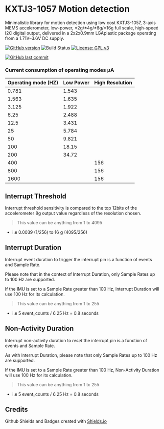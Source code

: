 # KXTJ3-1057 Motion detection

Minimalistic library for motion detection using low cost KXTJ3-1057, 3-axis MEMS accelerometer, low-power, ±2g/±4g/±8g/±16g full scale, high-speed I2C digital output, delivered in a 2x2x0.9mm LGAplastic package operating from a 1.71V–3.6V DC supply.

[![GitHub version](https://img.shields.io/github/release/ldab/KXTJ3-1057.svg)](https://github.com/ldab/KXTJ3-1057/releases/latest)
![Build Status](https://github.com/ldab/KXTJ3-1057/actions/workflows/workflow.yml/badge.svg)
[![License: GPL v3](https://img.shields.io/badge/License-MIT-green.svg)](https://github.com/ldab/KXTJ3-1057/blob/master/LICENSE)

[![GitHub last commit](https://img.shields.io/github/last-commit/ldab/KXTJ3-1057.svg?style=social)](https://github.com/ldab/KXTJ3-1057)

###  Current consumption of operating modes μA

Operating mode (HZ) | Low Power | High Resolution
----------------|-------------------|-----------
0.781|1.543|
1.563|1.635|
3.125|1.922|
6.25|2.488|
12.5|3.431|
25|5.784|
50|9.821|
100|18.15|
200|34.72|
400||156
800||156
1600||156

## Interrupt Threshold

Interrupt threshold sensitivity is compared to the top 12bits of the accelerometer 8g output value regardless of the resolution chosen.

> This value can be anything from 1 to 4095

* i.e 0.0039 (1/256) to 16 g (4095/256)

## Interrupt Duration

Interrupt event duration to trigger the interrupt pin is a function of events and Sample Rate.

Please note that in the context of Interrupt Duration, only Sample Rates up to 100 Hz are supported.

If the IMU is set to a Sample Rate greater than 100 Hz, Interrupt Duration will use 100 Hz for its calculation.

> This value can be anything from 1 to 255

* i.e 5 event_counts / 6.25 Hz = 0.8 seconds

## Non-Activity Duration

Interrupt non-activity duration to *reset* the interrupt pin is a function of events and Sample Rate.

As with Interrupt Duration, please note that only Sample Rates up to 100 Hz are supported.

If the IMU is set to a Sample Rate greater than 100 Hz, Non-Activity Duration will use 100 Hz for its calculation.

> This value can be anything from 1 to 255

* i.e 5 event_counts / 6.25 Hz = 0.8 seconds

## Credits

Github Shields and Badges created with [Shields.io](https://github.com/badges/shields/)